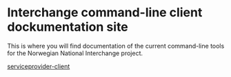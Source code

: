 # Interchange command-line client dockumentation site

This is where you will find documentation of the current command-line tools for the Norwegian National Interchange project.

<a href="https://nordicwayinterchange.github.io/serviceprovider-client-documentation/serviceproviderclient.html"> serviceprovider-client</a>
